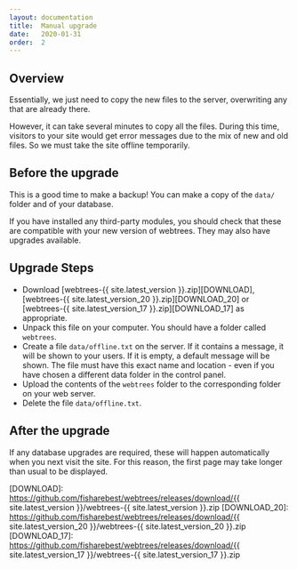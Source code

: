 ```yaml
---
layout: documentation
title:  Manual upgrade
date:   2020-01-31
order:  2
---
```


## Overview

Essentially, we just need to copy the new files to the server,
overwriting any that are already there.

However, it can take several minutes to copy all the files.
During this time, visitors to your site would get error messages due to
the mix of new and old files.
So we must take the site offline temporarily.

## Before the upgrade

This is a good time to make a backup! You can make a copy of the `data/` folder and of your database.

If you have installed any third-party modules, you should check that these
are compatible with your new version of webtrees.
They may also have upgrades available.

## Upgrade Steps

* Download [webtrees-{{ site.latest_version }}.zip][DOWNLOAD], [webtrees-{{ site.latest_version_20 }}.zip][DOWNLOAD_20] or [webtrees-{{ site.latest_version_17 }}.zip][DOWNLOAD_17] as appropriate.
* Unpack this file on your computer.  You should have a folder called `webtrees`.
* Create a file `data/offline.txt` on the server.
If it contains a message, it will be shown to your users.
If it is empty, a default message will be shown.
The file must have this exact name and location - even if you have chosen a
different data folder in the control panel.
* Upload the contents of the `webtrees` folder to the corresponding folder on your web server.
* Delete the file `data/offline.txt`.

## After the upgrade

If any database upgrades are required, these will happen automatically when
you next visit the site.
For this reason, the first page may take longer than usual to be displayed.

[DOWNLOAD]: https://github.com/fisharebest/webtrees/releases/download/{{ site.latest_version }}/webtrees-{{ site.latest_version }}.zip
[DOWNLOAD_20]: https://github.com/fisharebest/webtrees/releases/download/{{ site.latest_version_20 }}/webtrees-{{ site.latest_version_20 }}.zip
[DOWNLOAD_17]: https://github.com/fisharebest/webtrees/releases/download/{{ site.latest_version_17 }}/webtrees-{{ site.latest_version_17 }}.zip
